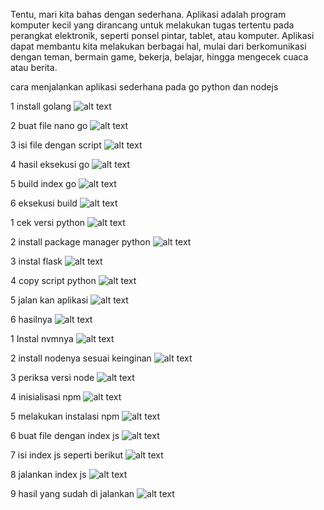 Tentu, mari kita bahas dengan sederhana. Aplikasi adalah program komputer kecil yang dirancang untuk melakukan tugas tertentu pada perangkat elektronik, seperti ponsel pintar, tablet, atau komputer. 
Aplikasi dapat membantu kita melakukan berbagai hal, mulai dari berkomunikasi dengan teman, bermain game, bekerja, belajar, hingga mengecek cuaca atau berita.

cara menjalankan aplikasi sederhana pada go python dan nodejs

1 install golang
![alt text](https://github.com/sinambela99/DEVOPS-BATCH-19/blob/master/go%20simple%20hello%20world/1%20install%20golang.png?raw=true)

2 buat file nano go
![alt text](https://github.com/sinambela99/DEVOPS-BATCH-19/blob/master/go%20simple%20hello%20world/2%20buat%20file%20nano%20go.png?raw=true)

3 isi file dengan script
![alt text](https://github.com/sinambela99/DEVOPS-BATCH-19/blob/master/go%20simple%20hello%20world/3%20isi%20file%20dengan%20script%20.png?raw=true)

4 hasil eksekusi go
![alt text](https://github.com/sinambela99/DEVOPS-BATCH-19/blob/master/go%20simple%20hello%20world/4%20hasil%20eksekusi%20go.png?raw=true)

5 build index go
![alt text](https://github.com/sinambela99/DEVOPS-BATCH-19/blob/master/go%20simple%20hello%20world/5%20build%20index%20go.png?raw=true)

6 eksekusi build
![alt text](https://github.com/sinambela99/DEVOPS-BATCH-19/blob/master/go%20simple%20hello%20world/6%20eksekusi%20build.png?raw=true)



1 cek versi python
![alt text](https://github.com/sinambela99/DEVOPS-BATCH-19/blob/master/python/1%20cek%20versi%20python.png?raw=true)

2 install package manager python
![alt text](https://github.com/sinambela99/DEVOPS-BATCH-19/blob/master/python/2%20install%20package%20manager%20python.png?raw=true)

3 instal flask
![alt text](https://github.com/sinambela99/DEVOPS-BATCH-19/blob/master/python/3%20instal%20flask.png?raw=true)

4 copy script python
![alt text](https://github.com/sinambela99/DEVOPS-BATCH-19/blob/master/python/4%20copy%20script%20python.png?raw=true)

5 jalan kan aplikasi
![alt text](https://github.com/sinambela99/DEVOPS-BATCH-19/blob/master/python/5%20jalan%20kan%20aplikasi.png?raw=true)

6 hasilnya
![alt text](https://github.com/sinambela99/DEVOPS-BATCH-19/blob/master/python/6%20hasilnya.png?raw=true)


1 Instal nvmnya
![alt text](https://github.com/sinambela99/DEVOPS-BATCH-19/blob/master/node%20js%20simple/1%20Instal%20nvmnya.png?raw=true)

2 install nodenya sesuai keinginan
![alt text](https://github.com/sinambela99/DEVOPS-BATCH-19/blob/master/node%20js%20simple/2%20install%20nodenya%20sesuai%20keinginan.png?raw=true)

3 periksa versi node
![alt text](https://github.com/sinambela99/DEVOPS-BATCH-19/blob/master/node%20js%20simple/3%20periksa%20versi%20node.png?raw=true)

4 inisialisasi npm
![alt text](https://github.com/sinambela99/DEVOPS-BATCH-19/blob/master/node%20js%20simple/4%20inisialisasi%20npm.png?raw=true)

5 melakukan instalasi npm
![alt text](https://github.com/sinambela99/DEVOPS-BATCH-19/blob/master/node%20js%20simple/5%20melakukan%20instalasi%20npm.png?raw=true)

6 buat file dengan index js
![alt text](https://github.com/sinambela99/DEVOPS-BATCH-19/blob/master/node%20js%20simple/6%20buat%20file%20dengan%20index%20js.png?raw=true)

7 isi index js seperti berikut
![alt text](https://github.com/sinambela99/DEVOPS-BATCH-19/blob/master/node%20js%20simple/7%20isi%20index%20js%20seperti%20berikut.png?raw=true)

8 jalankan index js
![alt text](https://github.com/sinambela99/DEVOPS-BATCH-19/blob/master/node%20js%20simple/8%20jalankan%20index%20js.png?raw=true)

9 hasil yang sudah di jalankan
![alt text](https://github.com/sinambela99/DEVOPS-BATCH-19/blob/master/node%20js%20simple/9%20hasil%20yang%20sudah%20di%20jalankan.png?raw=true)
